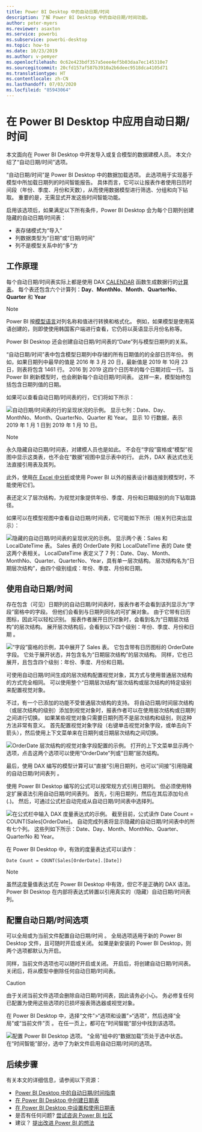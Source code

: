 ```yaml
---
title: Power BI Desktop 中的自动日期/时间
description: 了解 Power BI Desktop 中的自动日期/时间功能。
author: peter-myers
ms.reviewer: asaxton
ms.service: powerbi
ms.subservice: powerbi-desktop
ms.topic: how-to
ms.date: 10/23/2019
ms.author: v-pemyer
ms.openlocfilehash: 0c62e423bdf357a5eee4ef5b03daa7ec145310e7
ms.sourcegitcommit: 20cfd157af587b3910a2b6deec9518dca4105d71
ms.translationtype: HT
ms.contentlocale: zh-CN
ms.lasthandoff: 07/03/2020
ms.locfileid: "85943064"
---
```

# <a name="apply-auto-datetime-in-power-bi-desktop"></a>在 Power BI Desktop 中应用自动日期/时间

本文面向在 Power BI Desktop 中开发导入或复合模型的数据建模人员。 本文介绍了“自动日期/时间”选项。

“自动日期/时间”是 Power BI Desktop 中的数据加载选项。 此选项用于实现基于模型中所加载日期列的时间智能报告。 具体而言，它可以让报表作者使用日历时间段（年份、季度、月份和天数），从而使用数据模型进行筛选、分组和向下钻取。 重要的是，无需显式开发这些时间智能功能。

启用该选项后，如果满足以下所有条件，Power BI Desktop 会为每个日期列创建隐藏的自动日期/时间表：

- 表存储模式为“导入”
- 列数据类型为“日期”或“日期/时间”
- 列不是模型关系中的“多”方

## <a name="how-it-works"></a>工作原理

每个自动日期/时间表实际上都是使用 DAX [CALENDAR](/dax/calendar-function-dax) 函数生成数据行的[计算表](desktop-calculated-tables.md)。 每个表还包含六个计算列：**Day**、**MonthNo**、**Month**、**QuarterNo**、**Quarter** 和 **Year**

> [!NOTE]
> Power BI 按[模型语言](../fundamentals/supported-languages-countries-regions.md#choose-the-language-for-the-model-in-power-bi-desktop)对列名称和值进行转换和格式化。 例如，如果模型是使用英语创建的，则即使使用韩国客户端进行查看，它仍将以英语显示月份名称等。

Power BI Desktop 还会创建自动日期/时间表的“Date”列与模型日期列的关系。

“自动日期/时间”表中包含模型日期列中存储的所有日期值的的全部日历年份。 例如，如果日期列中最早的值是 2016 年 3 月 20 日，最新值是 2019 年 10月 23 日，则表将包含 1461 行。 2016 到 2019 这四个日历年的每个日期对应一行。 当 Power BI 刷新模型时，也会刷新每个自动日期/时间表。 这样一来，模型始终包括包含日期列值的日期。

如果可以查看自动日期/时间表的行，它们将如下所示：

![自动日期/时间表的行的呈现状况的示例。 显示七列：Date、Day、MonthNo、Month、QuarterNo、Quarter 和 Year。 显示 10 行数据，表示 2019 年 1 月 1 日到 2019 年 1 月 10 日。](media/desktop-auto-date-time/auto-date-time-hidden-table-example-rows.png)

> [!NOTE]
> 永久隐藏自动日期/时间表，对建模人员也是如此。 不会在“字段”窗格或“模型”视图中显示这类表，也不会在“数据”视图中显示表中的行。 此外，DAX 表达式也无法直接引用表及其列。
>
> 此外，使用[在 Excel 中分析](../collaborate-share/service-analyze-in-excel.md)或使用 Power BI 以外的报表设计器连接到模型时，不能使用它们。

表还定义了层次结构，为视觉对象提供年份、季度、月份和日期级别的向下钻取路径。

如果可以在模型视图中查看自动日期/时间表，它可能如下所示（相关列已突出显示）：

![隐藏的自动日期/时间表的呈现状况的示例。 显示两个表：Sales 和 LocalDateTime 表。 Sales 表的 OrderDate 列和 LocalDateTime 表的 Date 使这两个表相关。 LocalDateTime 表定义了 7 列：Date、Day、Month、MonthNo、Quarter、QuarterNo、Year，具有单一层次结构。 层次结构名为“日期层次结构”，由四个级别组成：年份、季度、月份和日期。](media/desktop-auto-date-time/auto-date-time-hidden-table-example-diagram.png)

## <a name="work-with-auto-datetime"></a>使用自动日期/时间

存在包含（可见）日期列的自动日期/时间表时，报表作者不会看到该列显示为“字段”窗格中的字段。 但他们会看到与日期列同名的可扩展对象。 由于它带有日历图标，因此可以轻松识别。 报表作者展开日历对象时，会看到名为“日期层次结构”的层次结构。 展开层次结构后，会看到以下四个级别：年份、季度、月份和日期   。

![“字段”窗格的示例，其中展开了 Sales 表。 它包含带有日历图标的 OrderDate 字段。 它处于展开状态，并包含名为“日期层次结构”的层次结构。 同样，它也已展开，且包含四个级别：年份、季度、月份和日期。](media/desktop-auto-date-time/auto-date-time-fields-pane-example.png)

可使用自动日期/时间生成的层次结构配置视觉对象，其方式与使用普通层次结构的方式完全相同。 可以使用整个“日期层次结构”层次结构或层次结构的特定级别来配置视觉对象。

不过，有一个已添加的功能不受普通层次结构的支持。 将自动日期/时间层次结构（或层次结构的级别）添加到视觉对象时，报表作者可以在使用层次结构或日期列之间进行切换。 如果某些视觉对象只需要日期列而不是层次结构和级别，则这种方法非常有意义。 首先配置视觉对象字段（右键单击视觉对象字段，或单击向下箭头），然后使用上下文菜单来在日期列或日期层次结构之间切换。

![OrderDate 层次结构的视觉对象字段配置的示例。 打开的上下文菜单显示两个选项，点击这两个选项可以使用“OrderDate”列或“日期”层次结构。](media/desktop-auto-date-time/auto-date-time-configure-visuals-fields.png)

最后，使用 DAX 编写的模型计算可以“直接”引用日期列，也可以“间接”引用隐藏的自动日期/时间表列 。

使用 Power BI Desktop 编写的公式可以按常规方式引用日期列。 但必须使用特定扩展语法引用自动日期/时间表列。 首先，引用日期列，然后在其后添加句点 (.)。 然后，可通过公式栏自动完成从自动日期/时间表中选择列。

![在公式栏中输入 DAX 度量表达式的示例。 截至目前，公式读作 Date Count = COUNT(Sales[OrderDate]。 自动完成列表将显示隐藏的自动日期/时间表中的所有七个列。 这些列如下所示：Date、Day、Month、MonthNo、Quarter、QuarterNo 和 Year。](media/desktop-auto-date-time/auto-date-time-dax-auto-complete.png)

在 Power BI Desktop 中，有效的度量表达式可以读作：

```dax
Date Count = COUNT(Sales[OrderDate].[Date])
```

> [!NOTE]
> 虽然这度量值表达式在 Power BI Desktop 中有效，但它不是正确的 DAX 语法。 Power BI Desktop 在内部将表达式转置以引用真实的（隐藏）自动日期/时间表列。

## <a name="configure-auto-datetime-option"></a>配置自动日期/时间选项

可以全局或为当前文件配置自动日期/时间 。 全局选项适用于新的 Power BI Desktop 文件，且可随时开启或关闭。 如果是新安装的 Power BI Desktop，则两个选项都默认为开启。

同样，当前文件选项也可以随时开启或关闭。 开启后，将创建自动日期/时间表。 关闭后，将从模型中删除任何自动日期/时间表。

> [!CAUTION]
> 由于关闭当前文件选项会删除自动日期/时间表，因此请务必小心。 务必修复任何已配置为使用这些选项的已损坏报表筛选器或视觉对象。

在 Power BI Desktop 中，选择“文件”>“选项和设置”>“选项”，然后选择“全局”或“当前文件”页 。 在任一页上，都可在“时间智能”部分中找到该选项。

![配置 Power BI Desktop 选项。 “全局”组中的“数据加载”页处于选中状态。 在“时间智能”部分，选中了为新文件启用自动日期/时间的选项。](media/desktop-auto-date-time/auto-date-time-configure-global-options.png)

## <a name="next-steps"></a>后续步骤

有关本文的详细信息，请参阅以下资源：

- [Power BI Desktop 中的自动日期/时间指南](../guidance/auto-date-time.md)
- [在 Power BI Desktop 中创建日期表](../guidance/model-date-tables.md)
- [在 Power BI Desktop 中设置和使用日期表](desktop-date-tables.md)
- 是否有任何问题? [尝试咨询 Power BI 社区](https://community.powerbi.com/)
- 建议？ [提出改进 Power BI 的想法](https://ideas.powerbi.com/)
